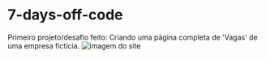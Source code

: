 # 7-days-off-code
Primeiro projeto/desafio feito: Criando uma página completa de 'Vagas' de uma empresa fictícia.
![imagem do site](https://github.com/angelarenata/7-days-off-code/assets/133550514/fd64ca18-7ded-474d-9d0f-f2ff88172e95)
